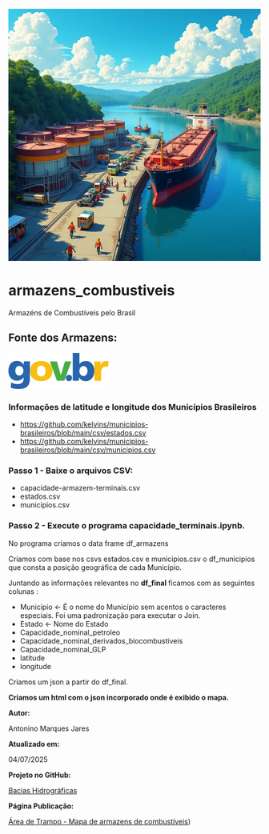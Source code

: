 ![Terminal](terminais_combustivel.jpg)

# armazens_combustiveis
Armazéns de Combustíveis pelo Brasil

## Fonte dos Armazens:
[![Dados Abertos](govbr.webp)](https://dados.gov.br/dados/conjuntos-dados/capacidade-de-armazenagem-de-terminais)

### Informações de latitude e longitude dos Municípios Brasileiros

- https://github.com/kelvins/municipios-brasileiros/blob/main/csv/estados.csv
- https://github.com/kelvins/municipios-brasileiros/blob/main/csv/municipios.csv

### Passo 1 - Baixe o arquivos CSV: 

- capacidade-armazem-terminais.csv
- estados.csv
- municipios.csv

### Passo 2 - Execute o programa capacidade_terminais.ipynb.

  No programa criamos o data frame df_armazens

  Criamos com base nos csvs estados.csv e municipios.csv o df_municipios que consta a posição geográfica de cada Município.

  Juntando as informações relevantes no **df_final** ficamos com as seguintes colunas :

  - Municipio <- É o nome do Município sem acentos o caracteres especiais. Foi uma padronização para executar o Join.
  - Estado <- Nome do Estado
  - Capacidade_nominal_petroleo
  - Capacidade_nominal_derivados_biocombustiveis
  - Capacidade_nominal_GLP
  - latitude
  - longitude

  Criamos um json a partir do df_final.
  
  **Criamos um html com o json incorporado onde é exibido o mapa.**

**Autor:** 

Antonino Marques Jares

**Atualizado em:** 

04/07/2025

**Projeto no GitHub:** 

[Bacias Hidrográficas](https://github.com/Antonino-Marques-Jares/armazens_combustiveis/tree/main)

**Página Publicação:** 

[Área de Trampo - Mapa de armazens de combustíveis](https://www.areadetrampo.com.br/armazens-de-combustiveis-pelo-brasil/))



